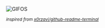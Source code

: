 <div align="justify">
<picture>
    <source media="(prefers-color-scheme: dark)" srcset="https://i.ibb.co/k2Ccgs8s/output-gif.gif">
    <source media="(prefers-color-scheme: light)" srcset="https://i.ibb.co/k2Ccgs8s/output-gif.gif">
    <img alt="GIFOS" src="https://i.ibb.co/k2Ccgs8s/output-gif.gif">
</picture>

<sub><i>inspired from [x0rzavi/github-readme-terminal](https://github.com/x0rzavi/github-readme-terminal)</i></sub>

</div>

<!-- Image deletion URL: https://ibb.co/QvwmF3N3/15e39ef3a3d292b9ffb8c6da7e280f56 -->
